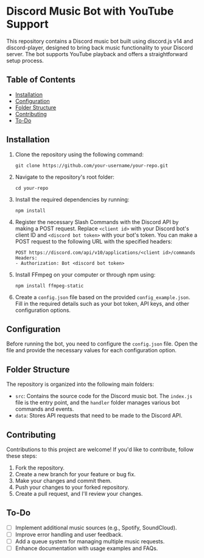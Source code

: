 # Discord Music Bot with YouTube Support

This repository contains a Discord music bot built using discord.js v14 and discord-player, designed to bring back music functionality to your Discord server. The bot supports YouTube playback and offers a straightforward setup process.

## Table of Contents

- [Installation](#installation)
- [Configuration](#configuration)
- [Folder Structure](#folder-structure)
- [Contributing](#contributing)
- [To-Do](#to-do)

## Installation

1. Clone the repository using the following command:
   
   ```shell
   git clone https://github.com/your-username/your-repo.git
   ```

2. Navigate to the repository's root folder:
   
   ```shell
   cd your-repo
   ```

3. Install the required dependencies by running:
   
   ```shell
   npm install
   ```

4. Register the necessary Slash Commands with the Discord API by making a POST request. Replace `<client id>` with your Discord bot's client ID and `<discord bot token>` with your bot's token. You can make a POST request to the following URL with the specified headers:

   ```http
   POST https://discord.com/api/v10/applications/<client id>/commands
   Headers:
   - Authorization: Bot <discord bot token>
   ```

5. Install FFmpeg on your computer or through npm using:
   
   ```shell
   npm install ffmpeg-static
   ```

6. Create a `config.json` file based on the provided `config_example.json`. Fill in the required details such as your bot token, API keys, and other configuration options.

## Configuration

Before running the bot, you need to configure the `config.json` file. Open the file and provide the necessary values for each configuration option.

## Folder Structure

The repository is organized into the following main folders:

- `src`: Contains the source code for the Discord music bot. The `index.js` file is the entry point, and the `handler` folder manages various bot commands and events.
- `data`: Stores API requests that need to be made to the Discord API.

## Contributing

Contributions to this project are welcome! If you'd like to contribute, follow these steps:

1. Fork the repository.
2. Create a new branch for your feature or bug fix.
3. Make your changes and commit them.
4. Push your changes to your forked repository.
5. Create a pull request, and I'll review your changes.

## To-Do

- [ ] Implement additional music sources (e.g., Spotify, SoundCloud).
- [ ] Improve error handling and user feedback.
- [ ] Add a queue system for managing multiple music requests.
- [ ] Enhance documentation with usage examples and FAQs.
